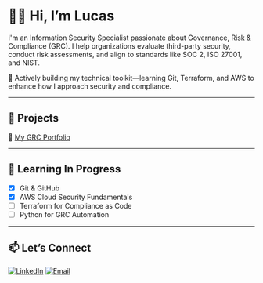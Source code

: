 # 👋🏼 Hi, I’m Lucas 

I'm an Information Security Specialist passionate about Governance, Risk & Compliance (GRC). I help organizations evaluate third-party security, conduct risk assessments, and align to standards like SOC 2, ISO 27001, and NIST.

🎯 Actively building my technical toolkit—learning Git, Terraform, and AWS to enhance how I approach security and compliance.

---

## 📌 Projects

📁 [My GRC Portfolio](https://github.com/thepettyprince/grc_portfolio)

---

## 🌱 Learning In Progress

- [x] Git & GitHub  
- [x] AWS Cloud Security Fundamentals  
- [ ] Terraform for Compliance as Code  
- [ ] Python for GRC Automation  

---

## 📫 Let’s Connect

[![LinkedIn](https://img.shields.io/badge/LinkedIn-blue?logo=linkedin&style=flat-square)](https://www.linkedin.com/in/lucgauna)
[![Email](https://img.shields.io/badge/Email-white?logo=gmail&logoColor=red&style=flat-square)](mailto:lucgauna@gmail.com)
